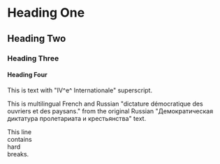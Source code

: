 # Heading One

## Heading Two

### Heading Three

#### Heading Four

This is text with "IV^e^ Internationale" superscript.

This is multilingual French and Russian "dictature démocratique des ouvriers et des paysans." from the original Russian "Демократическая диктатура пролетариата и крестьянства"  text.

This line\
contains\
hard\
breaks.


